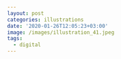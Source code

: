 ```yaml
---
layout: post
categories: illustrations
date: '2020-01-26T12:05:23+03:00'
image: /images/illustration_41.jpeg
tags:
  - digital
---
```

